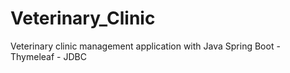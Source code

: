 # Veterinary_Clinic
Veterinary clinic management application with Java Spring Boot - Thymeleaf - JDBC